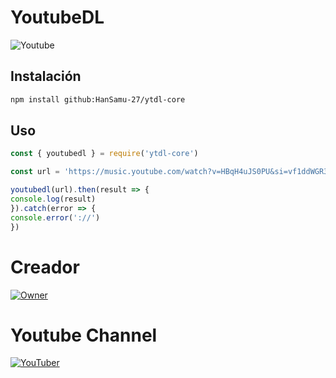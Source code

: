 # YoutubeDL

![Youtube](https://i.postimg.cc/LXWmBnHM/images.png)

## Instalación

```bash
npm install github:HanSamu-27/ytdl-core

```

## Uso

```javascript
const { youtubedl } = require('ytdl-core')

const url = 'https://music.youtube.com/watch?v=HBqH4uJS0PU&si=vf1ddWGR3Q_lHfbP'

youtubedl(url).then(result => {
console.log(result)
}).catch(error => {
console.error('://')
})
```

# Creador

[![Owner](https://i.postimg.cc/gjwt800Q/da32bf02-c5dc-40c4-9807-ffc85a956a13.jpg)](https://wa.me/+51910108980?text=Hola+Samu)

# Youtube Channel

[![YouTuber](https://img.icons8.com/material-outlined/24/000000/youtube.png)](https://youtube.com/@samu-6666?si=ItLx2TaGuggLRY1O)

